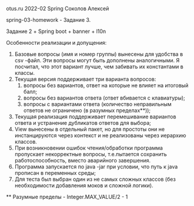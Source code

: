 otus.ru 2022-02 Spring Соколов Алексей

spring-03-homework - Задание 3.

Задание 2 + Spring boot + banner + l10n
 

Особенности реализации и допущения:
1) Базовые вопросы (имя и номер группы) вынесены для удобства в csv
-файл. Эти вопросы могут быть дополнены аналогичными. Я посчитал, что этот вариант лучше, чем забивать их константами в классы.
2) Текущая версия поддерживает три варианта вопросов: 
    1) вопросы без вариантов, ответ на которые не влияет на итоговый балл; 
    2) вопросы без вариантов ответа (ответ вбивается с клавиатуры); 
    3) вопросы с вариантами ответа (количество неправильным ответов не ограничено (в разумных пределах**));
3) Текущая реализация поддерживает перемешивание вариантов ответа и устранение дубликатов ответов для выбора;
4) View вынесены в отдельный пакет, но для простоты они не инстанцируются через контекст и не реализованы через иерархию классов.
5) При возникновении ошибок чтения/обработки программа пропускает некорректные вопросы, т.е.пытается сохранить работоспособность, вместо аварийного завершения.
6) Программа запускается по java -jar при условии, что путь к java прописан в переменных среды;
7) Для теста был выбран один из не самых сложных классов (без необходимости добавления моков и сложной логики).          

** Разумные пределы - Integer.MAX_VALUE/2 - 1